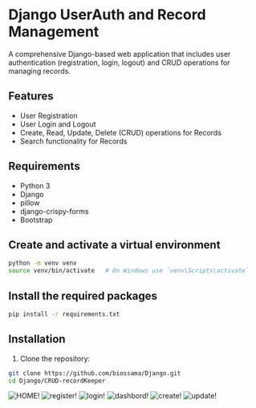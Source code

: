
# Django UserAuth and Record Management

A comprehensive Django-based web application that includes user authentication (registration, login, logout) and CRUD operations for managing records.

## Features

- User Registration
- User Login and Logout
- Create, Read, Update, Delete (CRUD) operations for Records
- Search functionality for Records

## Requirements

- Python 3
- Django 
- pillow
- django-crispy-forms
- Bootstrap
  
## Create and activate a virtual environment
```bash
python -m venv venv
source venv/bin/activate   # On Windows use `venv\Scripts\activate`
```
## Install the required packages
```bash
pip install -r requirements.txt
```

## Installation

1. Clone the repository:

```sh
git clone https://github.com/biossama/Django.git
cd Django/CRUD-recordKeeper
````
![HOME!](img-crud/home.png)
![register!](img-crus/register.png)
![login!](img-crud/login.png)
![dashbord!](img-crud/dashboard.png)
![create!](img-crud/create.png)
![update!](img-crud/update.png)

